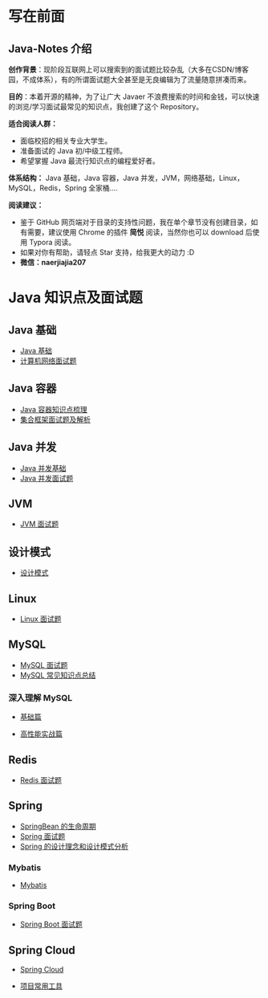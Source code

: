 # 写在前面

## Java-Notes 介绍
 

**创作背景**：现阶段互联网上可以搜索到的面试题比较杂乱（大多在CSDN/博客园，不成体系），有的所谓面试题大全甚至是无良编辑为了流量随意拼凑而来。
   
**目的**：本着开源的精神，为了让广大 Javaer 不浪费搜索的时间和金钱，可以快速的浏览/学习面试最常见的知识点，我创建了这个 Repository。

**适合阅读人群：**  
  
* 面临校招的相关专业大学生。 
* 准备面试的 Java 初/中级工程师。
* 希望掌握 Java 最流行知识点的编程爱好者。

**体系结构：** Java 基础，Java 容器，Java 并发，JVM，网络基础，Linux，MySQL，Redis，Spring 全家桶....

**阅读建议：**

* 鉴于 GitHub 网页端对于目录的支持性问题，我在单个章节没有创建目录，如有需要，建议使用 Chrome 的插件 **简悦** 阅读，当然你也可以 download 后使用 Typora 阅读。
* 如果对你有帮助，请轻点 Star 支持，给我更大的动力 :D
* **微信：naerjiajia207**
 
# Java 知识点及面试题 
## Java 基础  
- [Java 基础](https://github.com/lvminghui/Java-Notes/blob/master/docs/Java%E5%9F%BA%E7%A1%80.md)
- [计算机网络面试题](https://github.com/lvminghui/Java-Notes/blob/master/docs/%E8%AE%A1%E7%AE%97%E6%9C%BA%E7%BD%91%E7%BB%9C%E9%9D%A2%E8%AF%95%E9%A2%98.md) 
## Java 容器  
- [Java 容器知识点梳理](https://github.com/lvminghui/Java-Notes/blob/master/docs/Java%20%E5%AE%B9%E5%99%A8.md)
- [集合框架面试题及解析](https://github.com/lvminghui/Java-Notes/blob/master/docs/%E9%9B%86%E5%90%88%E6%A1%86%E6%9E%B6%E9%9D%A2%E8%AF%95%E7%9F%A5%E8%AF%86%E7%82%B9.md)
## Java 并发
- [Java 并发基础](https://github.com/lvminghui/Java-Notes/blob/master/docs/%E5%B9%B6%E5%8F%91%E5%9F%BA%E7%A1%80.md)
- [Java 并发面试题](https://github.com/lvminghui/Java-Notes/blob/master/docs/%E5%A4%9A%E7%BA%BF%E7%A8%8B%E9%9D%A2%E8%AF%95%E9%A2%98.md)

## JVM 
- [JVM 面试题](https://github.com/lvminghui/Java-Notes/blob/master/docs/JVM%20%E9%9D%A2%E8%AF%95%E9%A2%98.md)
## 设计模式
- [设计模式](https://github.com/lvminghui/Java-Notes/blob/master/docs/%E8%AE%BE%E8%AE%A1%E6%A8%A1%E5%BC%8F.md)

## Linux
- [Linux 面试题](https://github.com/lvminghui/Java-Notes/blob/master/docs/Linux%E9%9D%A2%E8%AF%95%E9%A2%98.md)

## MySQL
- [MySQL 面试题](https://github.com/lvminghui/Java-Notes/blob/master/docs/MySQL%E9%9D%A2%E8%AF%95%E9%A2%98.md)
- [MySQL 常见知识点总结](https://github.com/lvminghui/Java-Notes/blob/master/docs/MySQL%E5%B8%B8%E8%A7%81%E7%9F%A5%E8%AF%86%E7%82%B9%E6%80%BB%E7%BB%93.md)

### 深入理解 MySQL
- [基础篇](https://github.com/lvminghui/Java-Notes/blob/master/docs/%E6%B7%B1%E5%85%A5%E7%90%86%E8%A7%A3MySQL%E5%9F%BA%E7%A1%80%E7%AF%87.md)

- [高性能实战篇](https://github.com/lvminghui/Java-Notes/blob/master/docs/%E9%AB%98%E6%80%A7%E8%83%BD%E5%AE%9E%E8%B7%B5%E7%AF%87.md)

## Redis
- [Redis 面试题](https://github.com/lvminghui/Java-Notes/blob/master/docs/Redis%20%E9%9D%A2%E8%AF%95%E9%A2%98.md)

## Spring 
- [SpringBean 的生命周期](https://github.com/lvminghui/Java-Notes/blob/master/docs/SpringBean%20%E7%9A%84%E7%94%9F%E5%91%BD%E5%91%A8%E6%9C%9F.md)
- [Spring 面试题](https://github.com/lvminghui/Java-Notes/blob/master/docs/Spring%20%E9%9D%A2%E8%AF%95%E9%A2%98.md)
- [Spring 的设计理念和设计模式分析](https://github.com/lvminghui/Java-Notes/blob/master/docs/Spring%E7%9A%84%E8%AE%BE%E8%AE%A1%E7%90%86%E5%BF%B5%E5%92%8C%E8%AE%BE%E8%AE%A1%E6%A8%A1%E5%BC%8F%E5%88%86%E6%9E%90.md)
### Mybatis
- [Mybatis](https://github.com/lvminghui/Java-Notes/blob/master/docs/Mybatis.md)

### Spring Boot
- [Spring Boot 面试题](https://github.com/lvminghui/Java-Notes/blob/master/docs/SpringBoot.md)

## Spring Cloud
- [Spring Cloud](https://github.com/lvminghui/Java-Notes/blob/master/docs/Spring%20Cloud.md)

- [项目常用工具](https://github.com/lvminghui/Java-Notes/blob/master/docs/%E9%A1%B9%E7%9B%AE%E5%B8%B8%E7%94%A8%E5%B7%A5%E5%85%B7.md)
